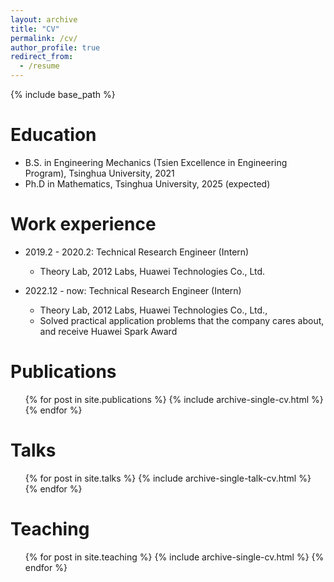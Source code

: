 ```yaml
---
layout: archive
title: "CV"
permalink: /cv/
author_profile: true
redirect_from:
  - /resume
---
```


{% include base_path %}

Education
======
* B.S. in Engineering Mechanics (Tsien Excellence in Engineering Program), Tsinghua University, 2021
* Ph.D in Mathematics, Tsinghua University, 2025 (expected)

Work experience
======
* 2019.2 - 2020.2: Technical Research Engineer (Intern)
  * Theory Lab, 2012 Labs, Huawei Technologies Co., Ltd.


* 2022.12 - now: Technical Research Engineer (Intern)
  * Theory Lab, 2012 Labs, Huawei Technologies Co., Ltd.,
  * Solved practical application problems that the company cares about, and receive Huawei Spark Award

  
Publications
======
  <ul>{% for post in site.publications %}
    {% include archive-single-cv.html %}
  {% endfor %}</ul>
  
Talks
======
  <ul>{% for post in site.talks %}
    {% include archive-single-talk-cv.html %}
  {% endfor %}</ul>
  
Teaching
======
  <ul>{% for post in site.teaching %}
    {% include archive-single-cv.html %}
  {% endfor %}</ul>
  
